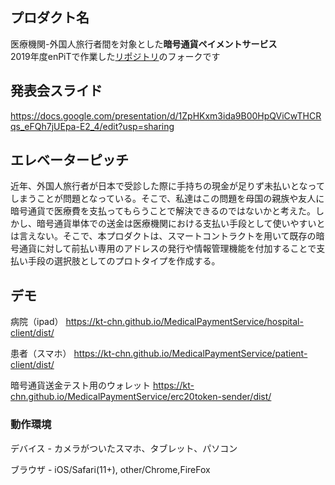 ## プロダクト名

医療機関-外国人旅行者間を対象とした**暗号通貨ペイメントサービス**  
2019年度enPiTで作業した[リポジトリ](https://github.com/enpitut2019/MedicalPaymentService)のフォークです

## 発表会スライド
https://docs.google.com/presentation/d/1ZpHKxm3ida9B00HpQViCwTHCRqs_eFQh7jUEpa-E2_4/edit?usp=sharing

## エレベーターピッチ
近年、外国人旅行者が日本で受診した際に手持ちの現金が足りず未払いとなってしまうことが問題となっている。そこで、私達はこの問題を母国の親族や友人に暗号通貨で医療費を支払ってもらうことで解決できるのではないかと考えた。しかし、暗号通貨単体での送金は医療機関における支払い手段として使いやすいとは言えない。そこで、本プロダクトは、スマートコントラクトを用いて既存の暗号通貨に対して前払い専用のアドレスの発行や情報管理機能を付加することで支払い手段の選択肢としてのプロトタイプを作成する。

## デモ

病院（ipad） https://kt-chn.github.io/MedicalPaymentService/hospital-client/dist/

患者（スマホ） https://kt-chn.github.io/MedicalPaymentService/patient-client/dist/

暗号通貨送金テスト用のウォレット https://kt-chn.github.io/MedicalPaymentService/erc20token-sender/dist/

### 動作環境

デバイス - カメラがついたスマホ、タブレット、パソコン

ブラウザ - iOS/Safari(11+), other/Chrome,FireFox
